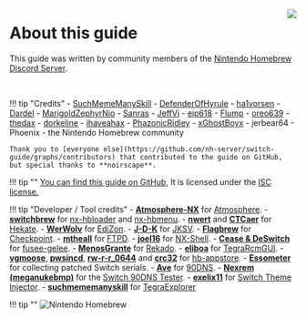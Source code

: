 <a href="https://discord.gg/C29hYvh" target="_blank"><img style="float: right;" src="../img/discord.png"></a>

# About this guide

This guide was written by community members of the [Nintendo Homebrew Discord Server](https://discord.gg/C29hYvh).

&nbsp;

!!! tip "Credits"
    - [SuchMemeManySkill](https://github.com/suchmememanyskill)
    - [DefenderOfHyrule](https://github.com/DefenderOfHyrule)
    - [ha1vorsen](https://github.com/ha1vorsen)
    - [Dardel](https://github.com/DardelHMB)
    - [MarigoldZephyrNio](https://github.com/MarigoldZephyrNio)
    - [Sanras](https://github.com/Sanrax)
    - [JeffVi](https://github.com/JeffVi)
    - [eip618](https://github.com/eip618)
    - [Flump](https://github.com/Flumpster)
    - [oreo639](https://github.com/oreo639)
    - [thedax](https://github.com/thedax)
    - [dorkeline](https://github.com/dorkeline)
    - [ihaveahax](https://github.com/ihaveahax)
    - [PhazonicRidley](https://github.com/PhazonicRidley)
    - [xGhostBoyx](https://github.com/xGhostBoyx)
    - jerbear64
    - Phoenix
    - the Nintendo Homebrew community

    Thank you to [everyone else](https://github.com/nh-server/switch-guide/graphs/contributors) that contributed to the guide on GitHub, but special thanks to **noirscape**.

!!! tip ""
    [You can find this guide on GitHub](https://github.com/nh-server/switch-guide), It is licensed under the [ISC license.](https://github.com/nh-server/switch-guide/blob/master/LICENSE.md)

!!! tip "Developer / Tool credits"
    - [**Atmosphere-NX**](https://github.com/Atmosphere-NX) for [Atmosphere](https://github.com/Atmosphere-NX/Atmosphere).
    - [**switchbrew**](https://github.com/switchbrew) for [nx-hbloader](https://github.com/switchbrew/nx-hbloader) and [nx-hbmenu](https://github.com/switchbrew/nx-hbmenu).
    - [**nwert**](https://github.com/nwert) and [**CTCaer**](https://github.com/CTCaer) for [Hekate](https://github.com/CTCaer/hekate).
    - [**WerWolv**](https://github.com/WerWolv) for [EdiZon](https://github.com/WerWolv/EdiZon).
    - [**J-D-K**](https://github.com/J-D-K) for [JKSV](https://github.com/J-D-K/JKSV).
    - [**Flagbrew**](https://github.com/FlagBrew) for [Checkpoint](https://github.com/FlagBrew/Checkpoint).
    - [**mtheall**](https://github.com/mtheall) for [FTPD](https://github.com/mtheall/ftpd/).
    - [**joel16**](https://github.com/joel16/) for [NX-Shell](https://github.com/joel16/NX-Shell).
    - [**Cease & DeSwitch**](https://github.com/Cease-and-DeSwitch) for [fusee-gelee](https://github.com/Qyriad/fusee-launcher).
    - [**MenosGrante**](https://github.com/MenosGrante) for [Rekado](https://github.com/MenosGrante/Rekado).
    - [**eliboa**](https://github.com/eliboa) for [TegraRcmGUI](https://github.com/eliboa/TegraRcmGUI).
    - [**vgmoose**](https://github.com/vgmoose), [**pwsincd**](https://github.com/pwsincd), [**rw-r-r_0644**](https://github.com/rw-r-r-0644) and [**crc32**](https://github.com/crc-32) for [hb-appstore](https://github.com/vgmoose/hb-appstore).
    - [**Essometer**](https://gbatemp.net/members/essometer.265523/) for collecting patched Switch serials.
    - [**Ave**](https://gitlab.com/a) for [90DNS](https://gitlab.com/a/90dns).
    - [**Nexrem (meganukebmp)**](https://github.com/meganukebmp) for the [Switch 90DNS Tester](https://github.com/meganukebmp/Switch_90DNS_tester).
    - [**exelix11**](https://github.com/exelix11) for [Switch Theme Injector](https://github.com/exelix11/SwitchThemeInjector).
    - [**suchmememanyskill**](https://github.com/suchmememanyskill) for [TegraExplorer](https://github.com/suchmememanyskill/TegraExplorer)

!!! tip ""
    ![Nintendo Homebrew](img/nh.jpg)

